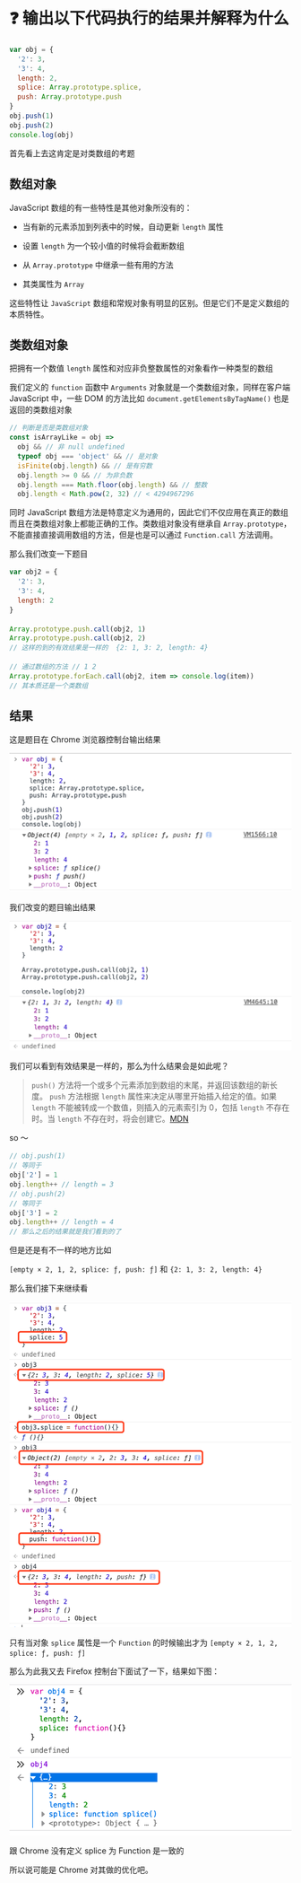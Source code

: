 # :question: 输出以下代码执行的结果并解释为什么

```js
var obj = {
  '2': 3,
  '3': 4,
  length: 2,
  splice: Array.prototype.splice,
  push: Array.prototype.push
}
obj.push(1)
obj.push(2)
console.log(obj)
```

首先看上去这肯定是对类数组的考题

## 数组对象

JavaScript 数组的有一些特性是其他对象所没有的：

- 当有新的元素添加到列表中的时候，自动更新 `length` 属性

- 设置 `length` 为一个较小值的时候将会截断数组

- 从 `Array.prototype` 中继承一些有用的方法

- 其类属性为 `Array`

这些特性让 `JavaScript` 数组和常规对象有明显的区别。但是它们不是定义数组的本质特性。

## 类数组对象

把拥有一个数值 `length` 属性和对应非负整数属性的对象看作一种类型的数组

我们定义的 `function` 函数中 `Arguments` 对象就是一个类数组对象，同样在客户端 JavaScript 中，一些 DOM 的方法比如 `document.getElementsByTagName()` 也是返回的类数组对象

```js
// 判断是否是类数组对象
const isArrayLike = obj =>
  obj && // 非 null undefined
  typeof obj === 'object' && // 是对象
  isFinite(obj.length) && // 是有穷数
  obj.length >= 0 && // 为非负数
  obj.length === Math.floor(obj.length) && // 整数
  obj.length < Math.pow(2, 32) // < 4294967296
```

同时 JavaScript 数组方法是特意定义为通用的，因此它们不仅应用在真正的数组而且在类数组对象上都能正确的工作。类数组对象没有继承自 `Array.prototype`，不能直接直接调用数组的方法，但是也是可以通过 `Function.call` 方法调用。

那么我们改变一下题目

```js
var obj2 = {
  '2': 3,
  '3': 4,
  length: 2
}

Array.prototype.push.call(obj2, 1)
Array.prototype.push.call(obj2, 2)
// 这样的到的有效结果是一样的  {2: 1, 3: 2, length: 4}

// 通过数组的方法 // 1 2
Array.prototype.forEach.call(obj2, item => console.log(item))
// 其本质还是一个类数组
```

## 结果

这是题目在 Chrome 浏览器控制台输出结果

![Chrome控制台输出题目结果](https://raw.githubusercontent.com/lqk9511/gallery/master/blog/WX20200401-223802@2x.png)

我们改变的题目输出结果

![改变的题目控制台输出题目结果](https://raw.githubusercontent.com/lqk9511/gallery/master/blog/WX20200401-223831@2x.png)

我们可以看到有效结果是一样的，那么为什么结果会是如此呢？

> `push()` 方法将一个或多个元素添加到数组的末尾，并返回该数组的新长度。 `push` 方法根据 `length` 属性来决定从哪里开始插入给定的值。如果 `length` 不能被转成一个数值，则插入的元素索引为 0，包括 `length` 不存在时。当 `length` 不存在时，将会创建它。[MDN](https://developer.mozilla.org/zh-CN/docs/Web/JavaScript/Reference/Global_Objects/Array/push)

so ～

```js
// obj.push(1)
// 等同于
obj['2'] = 1
obj.length++ // length = 3
// obj.push(2)
// 等同于
obj['3'] = 2
obj.length++ // length = 4
// 那么之后的结果就是我们看到的了
```

但是还是有不一样的地方比如

`[empty × 2, 1, 2, splice: ƒ, push: ƒ]` 和 `{2: 1, 3: 2, length: 4}`

那么我们接下来继续看

![继续看比较](https://raw.githubusercontent.com/lqk9511/gallery/master/blog/WX20200401-224054@2x.png)

只有当对象 `splice` 属性是一个 `Function` 的时候输出才为 `[empty × 2, 1, 2, splice: ƒ, push: ƒ]`

那么为此我又去 Firefox 控制台下面试了一下，结果如下图：

![火狐控制台尝试](https://raw.githubusercontent.com/lqk9511/gallery/master/blog/WX20200401-224125@2x.png)

跟 Chrome 没有定义 splice 为 Function 是一致的

所以说可能是 Chrome 对其做的优化吧。

